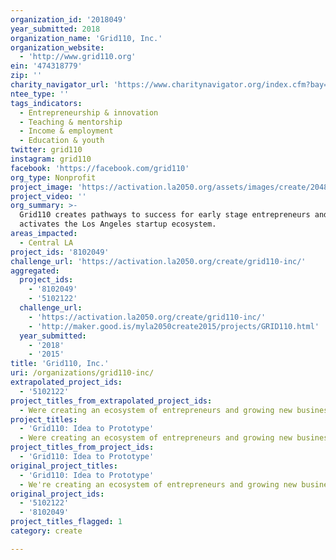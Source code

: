 ```yaml
---
organization_id: '2018049'
year_submitted: 2018
organization_name: 'Grid110, Inc.'
organization_website:
  - 'http://www.grid110.org'
ein: '474318779'
zip: ''
charity_navigator_url: 'https://www.charitynavigator.org/index.cfm?bay=search.profile&ein=474318779'
ntee_type: ''
tags_indicators:
  - Entrepreneurship & innovation
  - Teaching & mentorship
  - Income & employment
  - Education & youth
twitter: grid110
instagram: grid110
facebook: 'https://facebook.com/grid110'
org_type: Nonprofit
project_image: 'https://activation.la2050.org/assets/images/create/2048-wide/grid110-inc.jpg'
project_video: ''
org_summary: >-
  Grid110 creates pathways to success for early stage entrepreneurs and
  activates the Los Angeles startup ecosystem.
areas_impacted:
  - Central LA
project_ids: '8102049'
challenge_url: 'https://activation.la2050.org/create/grid110-inc/'
aggregated:
  project_ids:
    - '8102049'
    - '5102122'
  challenge_url:
    - 'https://activation.la2050.org/create/grid110-inc/'
    - 'http://maker.good.is/myla2050create2015/projects/GRID110.html'
  year_submitted:
    - '2018'
    - '2015'
title: 'Grid110, Inc.'
uri: /organizations/grid110-inc/
extrapolated_project_ids:
  - '5102122'
project_titles_from_extrapolated_project_ids:
  - Were creating an ecosystem of entrepreneurs and growing new businesses.
project_titles:
  - 'Grid110: Idea to Prototype'
  - Were creating an ecosystem of entrepreneurs and growing new businesses.
project_titles_from_project_ids:
  - 'Grid110: Idea to Prototype'
original_project_titles:
  - 'Grid110: Idea to Prototype'
  - We're creating an ecosystem of entrepreneurs and growing new businesses.
original_project_ids:
  - '5102122'
  - '8102049'
project_titles_flagged: 1
category: create

---
```

